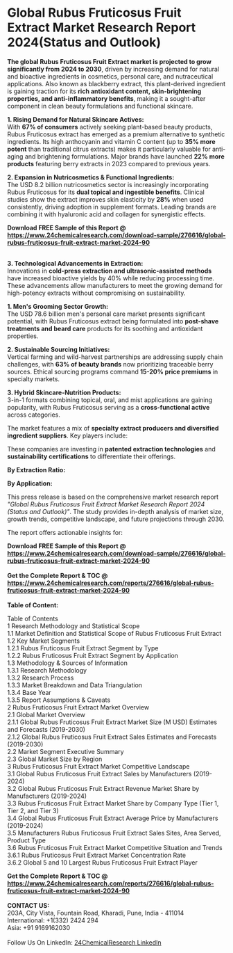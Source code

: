 <h1>Global Rubus Fruticosus Fruit Extract Market Research Report 2024(Status and Outlook)</h1><p><strong>The global Rubus Fruticosus Fruit Extract market is projected to grow significantly from 2024 to 2030</strong>, driven by increasing demand for natural and bioactive ingredients in cosmetics, personal care, and nutraceutical applications. Also known as blackberry extract, this plant-derived ingredient is gaining traction for its <strong>rich antioxidant content, skin-brightening properties, and anti-inflammatory benefits</strong>, making it a sought-after component in clean beauty formulations and functional skincare.</p><p><strong>1. Rising Demand for Natural Skincare Actives:</strong><br>
With <strong>67% of consumers</strong> actively seeking plant-based beauty products, Rubus Fruticosus extract has emerged as a premium alternative to synthetic ingredients. Its high anthocyanin and vitamin C content (up to <strong>35% more potent</strong> than traditional citrus extracts) makes it particularly valuable for anti-aging and brightening formulations. Major brands have launched <strong>22% more products</strong> featuring berry extracts in 2023 compared to previous years.</p><p><strong>2. Expansion in Nutricosmetics &amp; Functional Ingredients:</strong><br>
The USD 8.2 billion nutricosmetics sector is increasingly incorporating Rubus Fruticosus for its <strong>dual topical and ingestible benefits</strong>. Clinical studies show the extract improves skin elasticity by <strong>28%</strong> when used consistently, driving adoption in supplement formats. Leading brands are combining it with hyaluronic acid and collagen for synergistic effects.</p><div><b>Download FREE Sample of this Report @ 
            <a href="https://www.24chemicalresearch.com/download-sample/276616/global-rubus-fruticosus-fruit-extract-market-2024-90">
            https://www.24chemicalresearch.com/download-sample/276616/global-rubus-fruticosus-fruit-extract-market-2024-90</a></b></div><br><p><strong>3. Technological Advancements in Extraction:</strong><br>
Innovations in <strong>cold-press extraction and ultrasonic-assisted methods</strong> have increased bioactive yields by 40% while reducing processing time. These advancements allow manufacturers to meet the growing demand for high-potency extracts without compromising on sustainability.</p><p><strong>1. Men's Grooming Sector Growth:</strong><br>
The USD 78.6 billion men's personal care market presents significant potential, with Rubus Fruticosus extract being formulated into <strong>post-shave treatments and beard care</strong> products for its soothing and antioxidant properties.</p><p><strong>2. Sustainable Sourcing Initiatives:</strong><br>
Vertical farming and wild-harvest partnerships are addressing supply chain challenges, with <strong>63% of beauty brands</strong> now prioritizing traceable berry sources. Ethical sourcing programs command <strong>15-20% price premiums</strong> in specialty markets.</p><p><strong>3. Hybrid Skincare-Nutrition Products:</strong><br>
3-in-1 formats combining topical, oral, and mist applications are gaining popularity, with Rubus Fruticosus serving as a <strong>cross-functional active</strong> across categories.</p><p>The market features a mix of <strong>specialty extract producers and diversified ingredient suppliers</strong>. Key players include:</p><p>These companies are investing in <strong>patented extraction technologies</strong> and <strong>sustainability certifications</strong> to differentiate their offerings.</p><p><strong>By Extraction Ratio:</strong></p><p><strong>By Application:</strong></p><p>This press release is based on the comprehensive market research report <em>"Global Rubus Fruticosus Fruit Extract Market Research Report 2024 (Status and Outlook)"</em>. The study provides in-depth analysis of market size, growth trends, competitive landscape, and future projections through 2030.</p><p>The report offers actionable insights for:</p><div><b>Download FREE Sample of this Report @ 
            <a href="https://www.24chemicalresearch.com/download-sample/276616/global-rubus-fruticosus-fruit-extract-market-2024-90">
            https://www.24chemicalresearch.com/download-sample/276616/global-rubus-fruticosus-fruit-extract-market-2024-90</a></b></div><br><div><b>Get the Complete Report & TOC @ 
            <a href="https://www.24chemicalresearch.com/reports/276616/global-rubus-fruticosus-fruit-extract-market-2024-90">
            https://www.24chemicalresearch.com/reports/276616/global-rubus-fruticosus-fruit-extract-market-2024-90</a></b></div><br>
            <b>Table of Content:</b><p>Table of Contents<br />
1 Research Methodology and Statistical Scope<br />
1.1 Market Definition and Statistical Scope of Rubus Fruticosus Fruit Extract<br />
1.2 Key Market Segments<br />
1.2.1 Rubus Fruticosus Fruit Extract Segment by Type<br />
1.2.2 Rubus Fruticosus Fruit Extract Segment by Application<br />
1.3 Methodology & Sources of Information<br />
1.3.1 Research Methodology<br />
1.3.2 Research Process<br />
1.3.3 Market Breakdown and Data Triangulation<br />
1.3.4 Base Year<br />
1.3.5 Report Assumptions & Caveats<br />
2 Rubus Fruticosus Fruit Extract Market Overview<br />
2.1 Global Market Overview<br />
2.1.1 Global Rubus Fruticosus Fruit Extract Market Size (M USD) Estimates and Forecasts (2019-2030)<br />
2.1.2 Global Rubus Fruticosus Fruit Extract Sales Estimates and Forecasts (2019-2030)<br />
2.2 Market Segment Executive Summary<br />
2.3 Global Market Size by Region<br />
3 Rubus Fruticosus Fruit Extract Market Competitive Landscape<br />
3.1 Global Rubus Fruticosus Fruit Extract Sales by Manufacturers (2019-2024)<br />
3.2 Global Rubus Fruticosus Fruit Extract Revenue Market Share by Manufacturers (2019-2024)<br />
3.3 Rubus Fruticosus Fruit Extract Market Share by Company Type (Tier 1, Tier 2, and Tier 3)<br />
3.4 Global Rubus Fruticosus Fruit Extract Average Price by Manufacturers (2019-2024)<br />
3.5 Manufacturers Rubus Fruticosus Fruit Extract Sales Sites, Area Served, Product Type<br />
3.6 Rubus Fruticosus Fruit Extract Market Competitive Situation and Trends<br />
3.6.1 Rubus Fruticosus Fruit Extract Market Concentration Rate<br />
3.6.2 Global 5 and 10 Largest Rubus Fruticosus Fruit Extract Player</p><div><b>Get the Complete Report & TOC @ 
            <a href="https://www.24chemicalresearch.com/reports/276616/global-rubus-fruticosus-fruit-extract-market-2024-90">
            https://www.24chemicalresearch.com/reports/276616/global-rubus-fruticosus-fruit-extract-market-2024-90</a></b></div><br><b>CONTACT US:</b><br>
            203A, City Vista, Fountain Road, Kharadi, Pune, India - 411014<br>
            International: +1(332) 2424 294<br>
            Asia: +91 9169162030 <br><br>
            Follow Us On LinkedIn: <a href="https://www.linkedin.com/company/24chemicalresearch/">24ChemicalResearch LinkedIn</a>